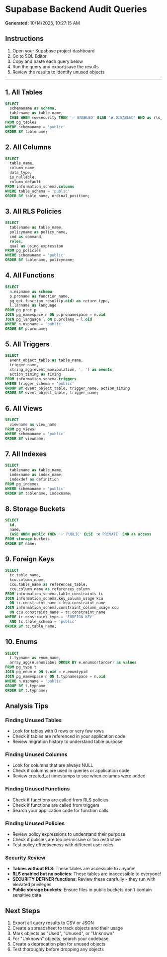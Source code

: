 # Supabase Backend Audit Queries

**Generated:** 10/14/2025, 10:27:15 AM

## Instructions

1. Open your Supabase project dashboard
2. Go to SQL Editor
3. Copy and paste each query below
4. Run the query and export/save the results
5. Review the results to identify unused objects

---

## 1. All Tables

```sql
SELECT
  schemaname as schema,
  tablename as table_name,
  CASE WHEN rowsecurity THEN '✅ ENABLED' ELSE '❌ DISABLED' END as rls_status
FROM pg_tables
WHERE schemaname = 'public'
ORDER BY tablename;
```

## 2. All Columns

```sql
SELECT
  table_name,
  column_name,
  data_type,
  is_nullable,
  column_default
FROM information_schema.columns
WHERE table_schema = 'public'
ORDER BY table_name, ordinal_position;
```

## 3. All RLS Policies

```sql
SELECT
  tablename as table_name,
  policyname as policy_name,
  cmd as command,
  roles,
  qual as using_expression
FROM pg_policies
WHERE schemaname = 'public'
ORDER BY tablename, policyname;
```

## 4. All Functions

```sql
SELECT
  n.nspname as schema,
  p.proname as function_name,
  pg_get_function_result(p.oid) as return_type,
  l.lanname as language
FROM pg_proc p
JOIN pg_namespace n ON p.pronamespace = n.oid
JOIN pg_language l ON p.prolang = l.oid
WHERE n.nspname = 'public'
ORDER BY p.proname;
```

## 5. All Triggers

```sql
SELECT
  event_object_table as table_name,
  trigger_name,
  string_agg(event_manipulation, ', ') as events,
  action_timing as timing
FROM information_schema.triggers
WHERE trigger_schema = 'public'
GROUP BY event_object_table, trigger_name, action_timing
ORDER BY event_object_table, trigger_name;
```

## 6. All Views

```sql
SELECT
  viewname as view_name
FROM pg_views
WHERE schemaname = 'public'
ORDER BY viewname;
```

## 7. All Indexes

```sql
SELECT
  tablename as table_name,
  indexname as index_name,
  indexdef as definition
FROM pg_indexes
WHERE schemaname = 'public'
ORDER BY tablename, indexname;
```

## 8. Storage Buckets

```sql
SELECT
  id,
  name,
  CASE WHEN public THEN '✅ PUBLIC' ELSE '❌ PRIVATE' END as access
FROM storage.buckets
ORDER BY name;
```

## 9. Foreign Keys

```sql
SELECT
  tc.table_name,
  kcu.column_name,
  ccu.table_name as references_table,
  ccu.column_name as references_column
FROM information_schema.table_constraints tc
JOIN information_schema.key_column_usage kcu
  ON tc.constraint_name = kcu.constraint_name
JOIN information_schema.constraint_column_usage ccu
  ON ccu.constraint_name = tc.constraint_name
WHERE tc.constraint_type = 'FOREIGN KEY'
  AND tc.table_schema = 'public'
ORDER BY tc.table_name;
```

## 10. Enums

```sql
SELECT
  t.typname as enum_name,
  array_agg(e.enumlabel ORDER BY e.enumsortorder) as values
FROM pg_type t
JOIN pg_enum e ON t.oid = e.enumtypid
JOIN pg_namespace n ON t.typnamespace = n.oid
WHERE n.nspname = 'public'
GROUP BY t.typname
ORDER BY t.typname;
```

## Analysis Tips

### Finding Unused Tables
- Look for tables with 0 rows or very few rows
- Check if tables are referenced in your application code
- Review migration history to understand table purpose

### Finding Unused Columns
- Look for columns that are always NULL
- Check if columns are used in queries or application code
- Review created_at timestamps to see when columns were added

### Finding Unused Functions
- Check if functions are called from RLS policies
- Check if functions are called from triggers
- Search your application code for function calls

### Finding Unused Policies
- Review policy expressions to understand their purpose
- Check if policies are too permissive or too restrictive
- Test policy effectiveness with different user roles

### Security Review
- **Tables without RLS**: These tables are accessible to anyone!
- **RLS enabled but no policies**: These tables are inaccessible to everyone!
- **SECURITY DEFINER functions**: Review these carefully - they run with elevated privileges
- **Public storage buckets**: Ensure files in public buckets don't contain sensitive data

## Next Steps

1. Export all query results to CSV or JSON
2. Create a spreadsheet to track objects and their usage
3. Mark objects as "Used", "Unused", or "Unknown"
4. For "Unknown" objects, search your codebase
5. Create a deprecation plan for unused objects
6. Test thoroughly before dropping any objects

